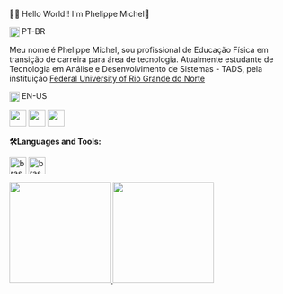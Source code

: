 👨‍💻 Hello World!! I'm Phelippe Michel👋

<img align="center" alt="brasa" height="18em" src="https://user-images.githubusercontent.com/39463872/117911655-8b8c0980-b2b4-11eb-9291-403c6f7f8a4d.png"> PT-BR

Meu nome é Phelippe Michel, sou profissional de Educação Física em transição de carreira para área de tecnologia. 
Atualmente estudante de Tecnologia em Análise e Desenvolvimento de Sistemas - TADS, pela instituição [Federal University of Rio Grande do Norte](https://ufrn.br)

<img align="center" alt="brasa" height="18em" src="https://camo.githubusercontent.com/077d3275e27bf8ca547bfb29c25d5ca35866113bee6a1c65ee74e29426dfe863/68747470733a2f2f696d6167652e6672656570696b2e636f6d2f7665746f7265732d6772617469732f696c757374726163616f2d64652d62616e64656972612d6575615f35333837362d31383136352e6a7067"> EN-US

<div>
<a href="https://www.linkedin.com/in/phelippemichel/" target="_blank">
<img height="30em" src ="https://img.shields.io/badge/LinkedIn-0077B5?style=for-the-badge&logo=linkedin&logoColor=white" target="_blank"></a>
<a href="https://www.youtube.com/channel/UCajDIfqQiC15ARzVTd75qAg" target="_blank">
<img height="30em" src ="https://img.shields.io/badge/YouTube-FF0000?style=for-the-badge&logo=youtube&logoColor=white" target="_blank"></a>
<a href="https://www.twitch.tv/phelippemichel" target="_blank">
<img height="30em" src ="https://img.shields.io/badge/Twitch-9146FF?style=for-the-badge&logo=twitch&logoColor=white"></a>
</div>


<strong>🛠️Languages and Tools:</strong>

<img align="center" alt="brasa" height="30em" src="https://cdn.jsdelivr.net/gh/devicons/devicon/icons/cplusplus/cplusplus-original.svg" /><!--<img align="center" alt="brasa" height="30em" src="https://cdn.jsdelivr.net/gh/devicons/devicon/icons/java/java-original-wordmark.svg"><img align="center" alt="brasa" height="30em" src="https://cdn.jsdelivr.net/gh/devicons/devicon/icons/python/python-original-wordmark.svg"><img align="center" alt="brasa" height="30em" src="https://cdn.jsdelivr.net/gh/devicons/devicon/icons/javascript/javascript-original.svg">-->
<img align="center" alt="brasa" height="30em" src="https://cdn.jsdelivr.net/gh/devicons/devicon/icons/git/git-plain-wordmark.svg">


<div>
<a href="https://github.com/phelippemichel/github-readme-stats">
<img height="180em" src="https://github-readme-stats.vercel.app/api?username=phelippemichel&show_icons=true&theme=tokyonight"/>
<img height="180em" src="https://github-readme-stats.vercel.app/api/top-langs/?username=anuraghazra&layout=compact"/>
</div>


<!-- TIRAR OS COMENTÁRIOS APÓS FOR APRENDENDO AS LINGUAGENS. LINHA 24 -->















